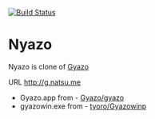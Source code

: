 [![Build Status](https://secure.travis-ci.org/natsumesou/gyazo_server.png)](http://travis-ci.org/natsumesou/gyazo_server)
# Nyazo

Nyazo is clone of [Gyazo](http://gyazo.com)


URL http://g.natsu.me

- Gyazo.app from - [Gyazo/gyazo](https://github.com/gyazo/Gyazo)
- gyazowin.exe from - [tyoro/Gyazowinp](https://github.com/tyoro/Gyazowinp)


